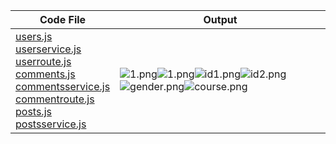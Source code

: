 | Code File | Output |
|-----------|--------|
|[users.js](./Codes/users.js)<br>[userservice.js](./Codes/userservice.js) <br> [userroute.js](./Codes/userroute.js)  <br>[comments.js](./Codes/users.js)<br>[commentsservice.js](./Codes/commentsservice.js)<br>[commentroute.js](./Codes/commentroute.js)<br>[posts.js](./Codes/posts.js)<br>[postsservice.js](./Codes/postsservice.js)|![1.png](./Output/cmd.png)![1.png](./Output/students.png)![id1.png](./Output/id.png)![id2.png](./Output/id2.png)![gender.png](./Output/gender.png)![course.png](./Output/course.png)|

